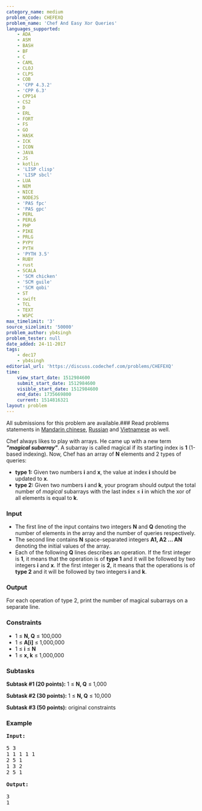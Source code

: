 ```yaml
---
category_name: medium
problem_code: CHEFEXQ
problem_name: 'Chef And Easy Xor Queries'
languages_supported:
    - ADA
    - ASM
    - BASH
    - BF
    - C
    - CAML
    - CLOJ
    - CLPS
    - COB
    - 'CPP 4.3.2'
    - 'CPP 6.3'
    - CPP14
    - CS2
    - D
    - ERL
    - FORT
    - FS
    - GO
    - HASK
    - ICK
    - ICON
    - JAVA
    - JS
    - kotlin
    - 'LISP clisp'
    - 'LISP sbcl'
    - LUA
    - NEM
    - NICE
    - NODEJS
    - 'PAS fpc'
    - 'PAS gpc'
    - PERL
    - PERL6
    - PHP
    - PIKE
    - PRLG
    - PYPY
    - PYTH
    - 'PYTH 3.5'
    - RUBY
    - rust
    - SCALA
    - 'SCM chicken'
    - 'SCM guile'
    - 'SCM qobi'
    - ST
    - swift
    - TCL
    - TEXT
    - WSPC
max_timelimit: '3'
source_sizelimit: '50000'
problem_author: yb4singh
problem_tester: null
date_added: 24-11-2017
tags:
    - dec17
    - yb4singh
editorial_url: 'https://discuss.codechef.com/problems/CHEFEXQ'
time:
    view_start_date: 1512984600
    submit_start_date: 1512984600
    visible_start_date: 1512984600
    end_date: 1735669800
    current: 1514816321
layout: problem
---
```

All submissions for this problem are available.### Read problems statements in [Mandarin chinese](http://www.codechef.com/download/translated/DEC17/mandarin/CHEFEXQ.pdf), [Russian](http://www.codechef.com/download/translated/DEC17/russian/CHEFEXQ.pdf) and [Vietnamese](http://www.codechef.com/download/translated/DEC17/vietnamese/CHEFEXQ.pdf) as well.

Chef always likes to play with arrays. He came up with a new term ***"magical subarray"***. A subarray is called magical if its starting index is **1** (1-based indexing). Now, Chef has an array of **N** elements and 2 types of queries:

- **type 1:** Given two numbers **i** and **x**, the value at index **i** should be updated to **x**.
- **type 2:** Given two numbers **i** and **k**, your program should output the total number of *magical* subarrays with the last index ≤ **i** in which the xor of all elements is equal to **k**.

### Input

- The first line of the input contains two integers **N** and **Q** denoting the number of elements in the array and the number of queries respectively.
- The second line contains **N** space-separated integers **A1, A2 ... AN** denoting the initial values of the array.
- Each of the following **Q** lines describes an operation. If the first integer is **1**, it means that the operation is of **type 1** and it will be followed by two integers **i** and **x**. If the first integer is **2**, it means that the operations is of **type 2** and it will be followed by two integers **i** and **k**.

### Output

For each operation of type 2, print the number of magical subarrays on a separate line.

### Constraints

- 1 ≤ **N, Q** ≤ 100,000
- 1 ≤ **A\[i\]** ≤ 1,000,000
- 1 ≤ **i** ≤ **N**
- 1 ≤ **x, k** ≤ 1,000,000

### Subtasks

**Subtask #1 (20 points):** 1 ≤ **N, Q** ≤ 1,000

**Subtask #2 (30 points):** 1 ≤ **N, Q** ≤ 10,000

**Subtask #3 (50 points):** original constraints

### Example

<pre><b>Input:</b>

5 3
1 1 1 1 1
2 5 1
1 3 2
2 5 1

<b>Output:</b>

3
1
</pre>
